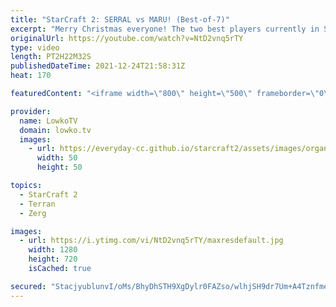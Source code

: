 ```yaml
---
title: "StarCraft 2: SERRAL vs MARU! (Best-of-7)"
excerpt: "Merry Christmas everyone! The two best players currently in StarCraft 2 face off in a best-of-7 series. Serral (Zerg) takes on Maru (Terran). This is the Grand Finals of King of Battles 2.  Support my work on Patreon: http://www.patreon.com/lowkotv Become a YouTube member: https://lowko.tv/join  My second"
originalUrl: https://youtube.com/watch?v=NtD2vnq5rTY
type: video
length: PT2H22M32S
publishedDateTime: 2021-12-24T21:58:31Z
heat: 170

featuredContent: "<iframe width=\"800\" height=\"500\" frameborder=\"0\" src=\"https://www.youtube.com/embed/NtD2vnq5rTY\" allow=\"accelerometer; autoplay; encrypted-media; gyroscope; picture-in-picture\" allowfullscreen></iframe>"

provider:
  name: LowkoTV
  domain: lowko.tv
  images:
    - url: https://everyday-cc.github.io/starcraft2/assets/images/organizations/lowko.tv-50x50.jpg
      width: 50
      height: 50

topics:
  - StarCraft 2
  - Terran
  - Zerg

images:
  - url: https://i.ytimg.com/vi/NtD2vnq5rTY/maxresdefault.jpg
    width: 1280
    height: 720
    isCached: true

secured: "StacjyublunvI/oMs/BhyDhSTH9XgDylr0FAZso/wlhjSH9dr7Um+A4TznfmeitEmIgpCkOt8OeLW1++kMu9k/+e8m+WUj1BH+ugzZkxbdULXZ1tFx5lUG19C6CssxcQYa3X24D1Zhf7/Rn2eZXf/LEEbPLeox1hA0ihsfSijC6ueWKwLMt4bs15l7d8ltTZRb7P5UdSdqQicW/f26mRiUIUDMIBarVIumqu986thUUJb1yNYi8z2aTjQvf7OHjWytv7r+QqG20tDsXp1yzIJ4/ICAvyPWw/2SMPnxID6fIBW2BEn3xODkb3ZIX1vpmfgGOJmL/SrDshg86QZjkkrKFfff5BHe3Z98ZU4jYlxA7m9iUass+izN/lZZQqWw+IXRptstdehzivN9bQPyUbdF3TPDn388oBDw7tET/ZD4hRU6o5B/Jin+C4VVjQssmg;O1iF0hgAbfFw9fr1v11uhw=="
---
```


